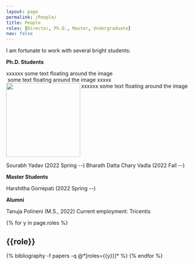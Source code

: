 ```yaml
---
layout: page
permalink: /People/
title: People
roles: [Director, Ph.D., Master, Undergraduate]
nav: false
---
```


I am fortunate to work with several bright students:


**Ph.D. Students**

<div class="row justify-content-md-center">
    <div class="col-sm-4">
        <img class="img-fluid rounded z-depth-1" src="{{ '/assets/img/Sourabh.png' | relative_url }}" alt="" title="xxxxxxx"/>
    </div>
    <div class="col-sm-8">
        xxxxxx some text floating around the image 
    </div>
</div>

<div class="col-sm-9">
    <img class="img-fluid rounded z-depth-1" src="{{ '/assets/img/Sourabh.png' | relative_url }}" alt="" title="xxxxxxx"/>
    some text floating around the image xxxxx
</div>


<img class="img-fluid rounded z-depth-1" src="{{./img/Sourabh.png | relative_url}}" align="left" width="200px"/>
xxxxxx some text floating around the image 

<br clear="left"/>


Sourabh Yadav (2022 Spring --) 
Bharath Datta Chary Vadla (2022 Fall --)

**Master Students**

Harshitha Gorrepati (2022 Spring --) 


**Alumni**

Tanuja Polineni (M.S., 2022) Current employment: Tricentis

<div class="people">

{% for y in page.roles %}
  <h2 class="roles">{{role}}</h2>
  {% bibliography -f papers -q @*[roles={{y}}]* %}
{% endfor %}

</div>

